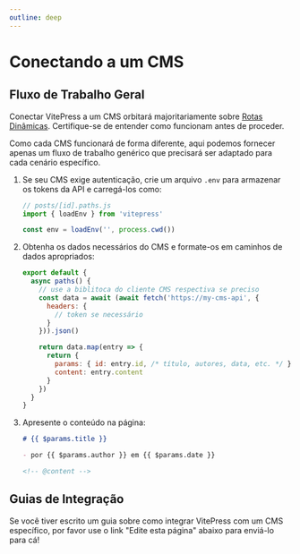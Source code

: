 ```yaml
---
outline: deep
---
```


# Conectando a um CMS

## Fluxo de Trabalho Geral

Conectar VitePress a um CMS orbitará majoritariamente sobre [Rotas Dinâmicas](./routing#dynamic-routes). Certifique-se de entender como funcionam antes de proceder.

Como cada CMS funcionará de forma diferente, aqui podemos fornecer apenas um fluxo de trabalho genérico que precisará ser adaptado para cada cenário específico.

1. Se seu CMS exige autenticação, crie um arquivo `.env` para armazenar os tokens da API e carregá-los como:

    ```js
    // posts/[id].paths.js
    import { loadEnv } from 'vitepress'

    const env = loadEnv('', process.cwd())
    ```

2. Obtenha os dados necessários do CMS e formate-os em caminhos de dados apropriados:

    ```js
    export default {
      async paths() {
        // use a biblitoca do cliente CMS respectiva se preciso
        const data = await (await fetch('https://my-cms-api', {
          headers: {
            // token se necessário
          }
        })).json()

        return data.map(entry => {
          return {
            params: { id: entry.id, /* título, autores, data, etc. */ },
            content: entry.content
          }
        })
      }
    }
    ```

3. Apresente o conteúdo na página:

    ```md
    # {{ $params.title }}

    - por {{ $params.author }} em {{ $params.date }}

    <!-- @content -->
    ```

## Guias de Integração

Se você tiver escrito um guia sobre como integrar VitePress com um CMS específico, por favor use o link "Edite esta página" abaixo para enviá-lo para cá!
